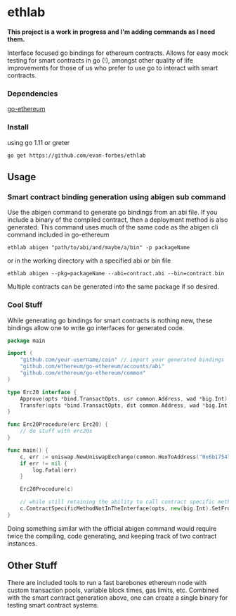 # ethlab

__This project is a work in progress and I'm adding commands as I need them.__

Interface focused go bindings for ethereum contracts. Allows for easy mock testing for smart contracts in go (!), amongst other quality of life improvements for those of us who prefer to use go to interact with smart contracts.

### Dependencies

[go-ethereum](https://github.com/ethereum/go-ethereum)

### Install

using go 1.11 or greter

```
go get https://github.com/evan-forbes/ethlab
```

## Usage

### Smart contract binding generation using abigen sub command
Use the abigen command to generate go bindings from an abi file. If you include a binary of the compiled contract, then a deployment method is also generated. This command uses much of the same code as the abigen cli command included in go-ethereum
```
ethlab abigen "path/to/abi/and/maybe/a/bin" -p packageName
```
or in the working directory with a specified abi or bin file
```
ethlab abigen --pkg=packageName --abi=contract.abi --bin=contract.bin
```
Multiple contracts can be generated into the same package if so desired.

### Cool Stuff

While generating go bindings for smart contracts is nothing new, these bindings allow one to write go interfaces for generated code.

```go
package main

import (
    "github.com/your-username/coin" // import your generated bindings
    "github.com/ethereum/go-ethereum/accounts/abi"
    "github.com/ethereum/go-ethereum/common"
)

type Erc20 interface {
    Approve(opts *bind.TransactOpts, usr common.Address, wad *big.Int) (*types.Transaction, error)
    Transfer(opts *bind.TransactOpts, dst common.Address, wad *big.Int) (*types.Transaction, error)
}

func Erc20Procedure(erc Erc20) {
    // do stuff with erc20s
}

func main() { 
    c, err := uniswap.NewUniswapExchange(common.HexToAddress("0x6b175474e89094c44da98b954eedeac495271d0f"))
    if err != nil {
        log.Fatal(err)
    }

    Erc20Procedure(c)

    // while still retaining the ability to call contract specific methods without a seperate instance
    c.ContractSpecificMethodNotInTheInterface(opts, new(big.Int).SetFromString("12345678910111213141516"))
}

``` 
Doing something similar with the official abigen command would require twice the compiling, code generating, and keeping track of two contract instances. 

## Other Stuff

There are included tools to run a fast barebones ethereum node with custom transaction pools, variable block times, gas limits, etc. Combined with the smart contract generation above, one can create a single binary for testing smart contract systems.
